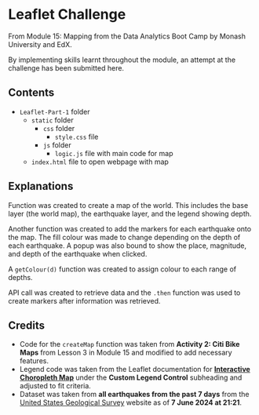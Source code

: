 # Leaflet Challenge

From Module 15: Mapping from the Data Analytics Boot Camp by Monash University and EdX.

By implementing skills learnt throughout the module, an attempt at the challenge has been submitted here.

## Contents

- `Leaflet-Part-1` folder
  - `static` folder
    - `css` folder
      - `style.css` file
    - `js` folder
      - `logic.js` file with main code for map
  - `index.html` file to open webpage with map

## Explanations

Function was created to create a map of the world. This includes the base layer (the world map), the earthquake layer, and the legend showing depth.

Another function was created to add the markers for each earthquake onto the map. The fill colour was made to change depending on the depth of each earthquake. A popup was also bound to show the place, magnitude, and depth of the earthquake when clicked.

A `getColour(d)` function was created to assign colour to each range of depths.

API call was created to retrieve data and the `.then` function was used to create markers after information was retrieved.

## Credits

- Code for the `createMap` function was taken from **Activity 2: Citi Bike Maps** from Lesson 3 in Module 15 and modified to add necessary features.
- Legend code was taken from the Leaflet documentation for [**Interactive Choropleth Map**](https://leafletjs.com/examples/choropleth/) under the **Custom Legend Control** subheading and adjusted to fit criteria.
- Dataset was taken from **all earthquakes from the past 7 days** from the [United States Geological Survey](https://earthquake.usgs.gov/earthquakes/feed/v1.0/geojson.php) website as of **7 June 2024 at 21:21**.